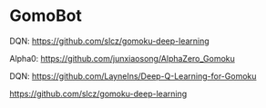 # GomoBot

DQN:
https://github.com/slcz/gomoku-deep-learning

Alpha0:
https://github.com/junxiaosong/AlphaZero_Gomoku

DQN:
https://github.com/LayneIns/Deep-Q-Learning-for-Gomoku

https://github.com/slcz/gomoku-deep-learning
